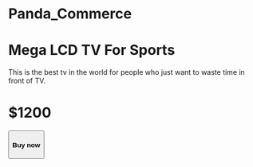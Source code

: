 # Panda_Commerce


<div>
                <h1>Mega LCD TV For Sports</h1>
                <p>This is the best tv in the world for people who just want to waste time in front of TV.</p>
                <h1 class="pink-text">$1200</h1>
                <a href="#">
                  <button>
                    <h4>Buy now</h4>
                  </button>
                </a>
              </div>